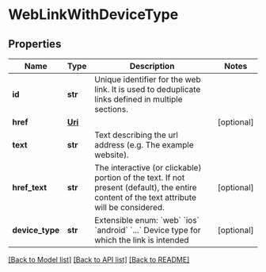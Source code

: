 # WebLinkWithDeviceType

## Properties
Name | Type | Description | Notes
------------ | ------------- | ------------- | -------------
**id** | **str** | Unique identifier for the web link. It is used to deduplicate links defined in multiple sections. | 
**href** | [**Uri**](Uri.md) |  | [optional] 
**text** | **str** | Text describing the url address (e.g. The example website). | 
**href_text** | **str** | The interactive (or clickable) portion of the text. If not present (default), the entire content of the text attribute will be considered.  | [optional] 
**device_type** | **str** | Extensible enum: &#x60;web&#x60; &#x60;ios&#x60; &#x60;android&#x60; &#x60;...&#x60;   Device type for which the link is intended  | [optional] 

[[Back to Model list]](../README.md#documentation-for-models) [[Back to API list]](../README.md#documentation-for-api-endpoints) [[Back to README]](../README.md)

